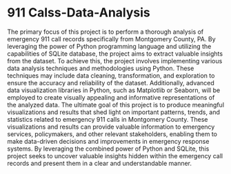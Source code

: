 # 911 Calss-Data-Analysis

The primary focus of this project is to perform a thorough analysis of emergency 911 call records specifically from Montgomery County, PA. By leveraging the power of Python programming language and utilizing the capabilities of SQLite database, the project aims to extract valuable insights from the dataset.
To achieve this, the project involves implementing various data analysis techniques and methodologies using Python. These techniques may include data cleaning, transformation, and exploration to ensure the accuracy and reliability of the dataset. Additionally, advanced data visualization libraries in Python, such as Matplotlib or Seaborn, will be employed to create visually appealing and informative representations of the analyzed data.
The ultimate goal of this project is to produce meaningful visualizations and results that shed light on important patterns, trends, and statistics related to emergency 911 calls in Montgomery County. These visualizations and results can provide valuable information to emergency services, policymakers, and other relevant stakeholders, enabling them to make data-driven decisions and improvements in emergency response systems.
By leveraging the combined power of Python and SQLite, this project seeks to uncover valuable insights hidden within the emergency call records and present them in a clear and understandable manner.
